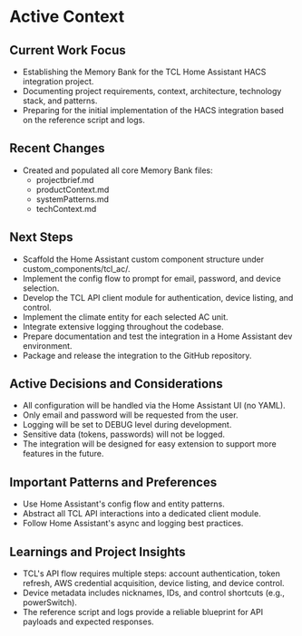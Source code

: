 # Active Context

## Current Work Focus
- Establishing the Memory Bank for the TCL Home Assistant HACS integration project.
- Documenting project requirements, context, architecture, technology stack, and patterns.
- Preparing for the initial implementation of the HACS integration based on the reference script and logs.

## Recent Changes
- Created and populated all core Memory Bank files:
  - projectbrief.md
  - productContext.md
  - systemPatterns.md
  - techContext.md

## Next Steps
- Scaffold the Home Assistant custom component structure under custom_components/tcl_ac/.
- Implement the config flow to prompt for email, password, and device selection.
- Develop the TCL API client module for authentication, device listing, and control.
- Implement the climate entity for each selected AC unit.
- Integrate extensive logging throughout the codebase.
- Prepare documentation and test the integration in a Home Assistant dev environment.
- Package and release the integration to the GitHub repository.

## Active Decisions and Considerations
- All configuration will be handled via the Home Assistant UI (no YAML).
- Only email and password will be requested from the user.
- Logging will be set to DEBUG level during development.
- Sensitive data (tokens, passwords) will not be logged.
- The integration will be designed for easy extension to support more features in the future.

## Important Patterns and Preferences
- Use Home Assistant's config flow and entity patterns.
- Abstract all TCL API interactions into a dedicated client module.
- Follow Home Assistant's async and logging best practices.

## Learnings and Project Insights
- TCL's API flow requires multiple steps: account authentication, token refresh, AWS credential acquisition, device listing, and device control.
- Device metadata includes nicknames, IDs, and control shortcuts (e.g., powerSwitch).
- The reference script and logs provide a reliable blueprint for API payloads and expected responses.
